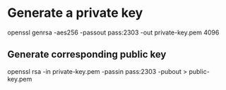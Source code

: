 # Generate a private key

 openssl genrsa -aes256 -passout pass:2303 -out private-key.pem 4096

## Generate corresponding public key

openssl rsa -in private-key.pem -passin pass:2303 -pubout > public-key.pem
